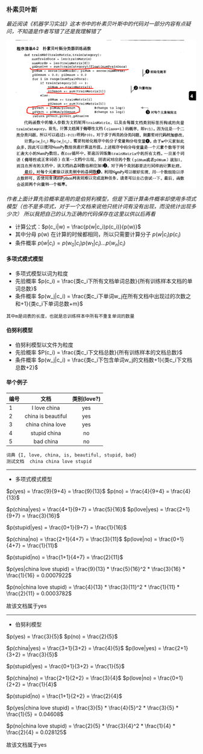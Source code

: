 ### 朴素贝叶斯
*最近阅读《机器学习实战》这本书中的朴素贝叶斯中的代码对一部分内容有点疑问，不知道是作者写错了还是我理解错了*

![navie_bayes.png](image/机器学习实战.png)

*作者上面计算先验概率是用的是伯努利模型，但是下面计算条件概率却使用多项式模型（也不是多项式，对于一个文档来说他只统计词有没有出现，而没统计出现多少次）
所以我把自己的认为正确的代码保存在这里以供以后再看*
* 计算公式：$p(c_i|w) = \frac{p(w|c_i)p(c_i)}{p(w)}$
* 其中分母 p(w) 在计算的时候都相同，所以只需要计算分子 $p(w|c_i)p(c_i)$
* 条件概率 $p(w|c_i) = p(w_0|c_i)p(w_1|c_i)...p(w_n|c_i)$

#### 多项式模式模型
* 多项式模型以词为粒度
* 先验概率 $p(c_i) = \frac{类c_i下所有文档单词总数}{所有训练样本文档的单词总数}$
* 条件概率 $p(w_j|c_i) = \frac{类c_i下单词w_j在所有文档中出现过的次数之和+1}{类c_i下单词总数+m}$

``
其中m是词表的长度，也就是总训练样本中所有不重复单词的数量
``

#### 伯努利模型
* 伯努利模型以文件为粒度
* 先验概率 $P(c_i) = \frac{类c_i下文档总数}{所有训练样本的文档总数}$
* 条件概率 $p(w_j|c_i) = \frac{类c_i下包含单词w_j的文档数+1}{类c_i下文档总数+2}$

#### 举个例子
编号|文档|类别(love?)
---|:--:|:---:
1|I love china|yes
2|china is beautiful|yes
3|china china love|yes
4|stupid china|no
5|bad china|no
```
词典 {I, love, china, is, beautiful, stupid, bad} 
测试文档  china china love stupid
```
---
* 多项式模式模型

$p(yes) = \frac{9}{9+4} = \frac{9}{13}$     $p(no) = \frac{4}{9+4} = \frac{4}{13}$

$p(china|yes) = \frac{4+1}{9+7} = \frac{5}{16}$     $p(love|yes) = \frac{2+1}{9+7} = \frac{3}{16}$

$p(stupid|yes) = \frac{0+1}{9+7} = \frac{1}{16}$ 

$p(china|no) = \frac{2+1}{4+7} = \frac{3}{11}$      $p(love|no) = \frac{0+1}{4+7} = \frac{1}{11}$ 

$p(stupid|no) = \frac{1+1}{4+7} = \frac{2}{11}$

$p(yes|china love stupid) = \frac{9}{13} * \frac{5}{16}^2 * \frac{3}{16} * \frac{1}{16} = 0.0007922$

$p(no|china love stupid) = \frac{4}{13} * \frac{3}{11}^2 * \frac{1}{11} * \frac{2}{11} = 0.0003782$

故该文档属于yes

---
* 伯努利模型

$p(yes) = \frac{3}{5}$      $p(no) = \frac{2}{5}$ 

$p(china|yes) = \frac{3+1}{3+2} = \frac{4}{5}$      $p(love|yes) = \frac{2+1}{3+2} = \frac{3}{5}$

$p(stupid|yes) = \frac{0+1}{3+2} = \frac{1}{5}$

$p(china|no) = \frac{2+1}{2+2} = \frac{3}{4}$       $p(love|no) = \frac{0+1}{2+2} = \frac{1}{4}$

$p(stupid|no) = \frac{1+1}{2+2} = \frac{2}{4}$

$p(yes|china love stupid) = \frac{3}{5} * \frac{4}{5}^2 * \frac{3}{5} * \frac{1}{5} = 0.04608$

$p(no|china love stupid) = \frac{2}{5} * \frac{3}{4}^2 * \frac{1}{4} * \frac{2}{4} = 0.028125$

故该文档属于yes